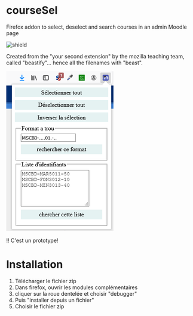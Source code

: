# courseSel
Firefox addon to select, deselect and search courses in an admin Moodle page

![shield](https://img.shields.io/badge/firefox-moodle-orange)

Created from the "your second extension" by the mozilla teaching team, called "beastify"... hence all the filenames with "beast".

![Screenshot de courseSel](https://github.com/fxpar/courseSel/blob/master/courseSel-Screenshot.png)

!! C'est un prototype!

# Installation

1. Télécharger le fichier zip
1. Dans firefox, ouvrir les modules complémentaires
1. cliquer sur la roue dentelée et choisir "debugger"
1. Puis "installer depuis un fichier"
1. Choisir le fichier zip
